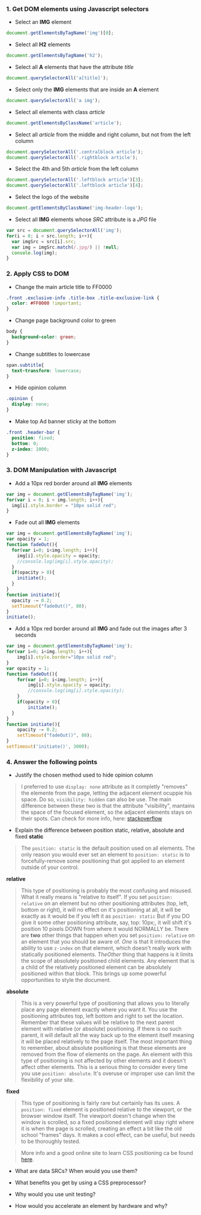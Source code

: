 ### 1. Get DOM elements using Javascript selectors

* Select an __IMG__ element
```js
document.getElementsByTagName('img')[0];
```
* Select all __H2__ elements
```js
document.getElementsByTagName('h2');
```
* Select all __A__ elements that have the attribute _title_
```js
document.querySelectorAll('a[title]');
```
* Select only the __IMG__ elements that are inside an __A__ element
```js
document.querySelectorAll('a img');
```
* Select all elements with class _article_
```js
document.getElementsByClassName('article');
```
* Select all _article_ from the middle and right column, but not from the left column
```js
document.querySelectorAll('.centralblock article');
document.querySelectorAll('.rightblock article');
```
* Select the 4th and 5th _article_ from the left column
```js
document.querySelectorAll('.leftblock article')[3];
document.querySelectorAll('.leftblock article')[4];
```
* Select the logo of the website
```js
document.getElementsByClassName('img-header-logo');
```
* Select all __IMG__ elements whose _SRC_ attribute is a _JPG_ file
```js
var src = document.querySelectorAll('img');
for(i = 0; i < src.length; i++){
  var imgSrc = src[i].src;
  var img = imgSrc.match(/.jpg/) || !null;
  console.log(img);
}
```

### 2. Apply CSS to DOM

* Change the main article title to FF0000
```css
.front .exclusive-info .title-box .title-exclusive-link {
  color: #FF0000 !important;
}
```
* Change page background color to green
```css
body {
  background-color: green;
}
```
* Change subtitles to lowercase
```css
span.subtitle{
  text-transform: lowercase;
}
```
* Hide opinion column
```css
.opinion {
  display: none;
}
```
* Make top Ad banner sticky at the bottom
```css
.front .header-bar {
  position: fixed;
  bottom: 0;
  z-index: 1000;
}
```

### 3. DOM Manipulation with Javascript

* Add a 10px red border around all __IMG__ elements
```js
var img = document.getElementsByTagName('img');
for(var i = 0; i < img.length; i++){
  img[i].style.border = "10px solid red";
}
```
* Fade out all __IMG__ elements
```js
var img = document.getElementsByTagName('img');
var opacity = 1;
function fadeOut(){
  for(var i=0; i<img.length; i++){
    img[i].style.opacity = opacity;
    //console.log(img[i].style.opacity);
  }
  if(opacity > 0){
    initiate();
  }
}
function initiate(){
  opacity -= 0.2;
  setTimeout("fadeOut()", 80);
}
initiate();
```
* Add a 10px red border around all __IMG__ and fade out the images after 3 seconds
```js
var img = document.getElementsByTagName('img');
for(var i=0; i<img.length; i++){
	img[i].style.border="10px solid red";
}
var opacity = 1;
function fadeOut(){
	for(var i=0; i<img.length; i++){
		img[i].style.opacity = opacity;
		//console.log(img[i].style.opacity);
	}
	if(opacity > 0){
		initiate();
  }
}
function initiate(){
	opacity -= 0.2;
	setTimeout("fadeOut()", 80);
}
setTimeout('initiate()', 3000);
```

### 4. Answer the following points

* Justify the chosen method used to hide opinion column

> I preferred to use ```display: none``` attribute as it completly "removes" the elemente from the page, letting the adjacent element ocuppie his space. Do so, ```visibility: hidden``` can also be use. The main difference between these two is that the attribute "visibility", mantains the space of the focused element, so the adjacent elements stays on their spots. 
Can check for more info, here: 
[stackoverflow](http://stackoverflow.com/questions/3475119/css-properties-display-vs-visibility)

* Explain the difference between position static, relative, absolute and fixed
**static**

> The ```position: static``` is the default position used on all elements. The only reason you would ever set an element to ```position: static``` is to forcefully-remove some positioning that got applied to an element outside of your control. 

**relative**

> This type of positioning is probably the most confusing and misused. What it really means is "relative to itself". If you set ```position: relative``` on an element but no other positioning attributes (top, left, bottom or right), it will no effect on it's positioning at all, it will be exactly as it would be if you left it as ```position: static``` But if you DO give it some other positioning attribute, say, top: 10px;, it will shift it's position 10 pixels DOWN from where it would NORMALLY be. There are **two** other things that happen when you set ```position: relative``` on an element that you should be aware of. _One_ is that it introduces the ability to use ```z-index``` on that element, which doesn't really work with statically positioned elements. _TheOther_ thing that happens is it limits the scope of absolutely positioned child elements. Any element that is a child of the relatively positioned element can be absolutely positioned within that block. This brings up some powerful opportunities to style the document.

**absolute**

>  This is a very powerful type of positioning that allows you to literally place any page element exactly where you want it. You use the positioning attributes top, left bottom and right to set the location. Remember that these values will be relative to the next parent element with relative (or absolute) positioning. If there is no such parent, it will default all the way back up to the <html> element itself meaning it will be placed relatively to the page itself.
The most important thing to remember, about absolute positioning is that these elements are removed from the flow of elements on the page. An element with this type of positioning is not affected by other elements and it doesn't affect other elements. This is a serious thing to consider every time you use ```position: absolute```. It's overuse or improper use can limit the flexibility of your site.

**fixed**

> This type of positioning is fairly rare but certainly has its uses. A ```position: fixed``` element is positioned relative to the viewport, or the browser window itself. The viewport doesn't change when the window is scrolled, so a fixed positioned element will stay right where it is when the page is scrolled, creating an effect a bit like the old school "frames" days. It makes a cool effect, can be useful, but needs to be thoroughly tested.

> More info and a good online site to learn CSS positioning ca be found [here](http://www.barelyfitz.com/screencast/html-training/css/positioning/).

* What are data SRCs? When would you use them?

* What benefits you get by using a CSS preprocessor?

* Why would you use unit testing?

* How would you accelerate an element by hardware and why?



